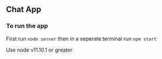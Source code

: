 ## Chat App

### To run the app

First run `node server` then in a seperate terminal run `npm start`

Use node v11.10.1 or greater